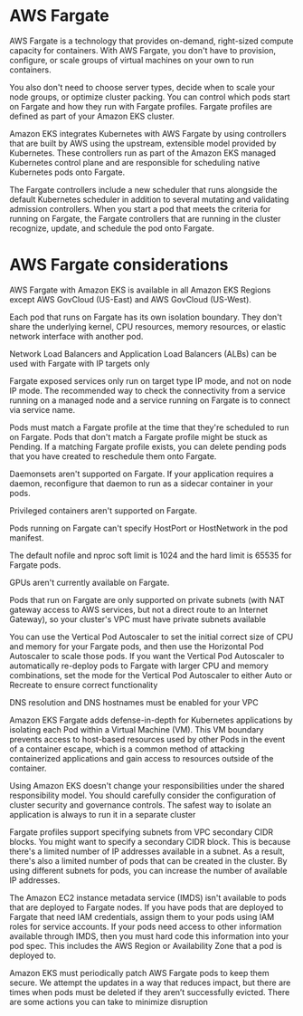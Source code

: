 # AWS Fargate

AWS Fargate is a technology that provides on-demand, right-sized compute capacity for containers. With AWS Fargate, you don't have to provision, configure, or scale groups of virtual machines on your own to run containers. 

You also don't need to choose server types, decide when to scale your node groups, or optimize cluster packing. You can control which pods start on Fargate and how they run with Fargate profiles. Fargate profiles are defined as part of your Amazon EKS cluster.

Amazon EKS integrates Kubernetes with AWS Fargate by using controllers that are built by AWS using the upstream, extensible model provided by Kubernetes. These controllers run as part of the Amazon EKS managed Kubernetes control plane and are responsible for scheduling native Kubernetes pods onto Fargate. 

The Fargate controllers include a new scheduler that runs alongside the default Kubernetes scheduler in addition to several mutating and validating admission controllers. When you start a pod that meets the criteria for running on Fargate, the Fargate controllers that are running in the cluster recognize, update, and schedule the pod onto Fargate.

# AWS Fargate considerations
AWS Fargate with Amazon EKS is available in all Amazon EKS Regions except AWS GovCloud (US-East) and AWS GovCloud (US-West).

Each pod that runs on Fargate has its own isolation boundary. They don't share the underlying kernel, CPU resources, memory resources, or elastic network interface with another pod.

Network Load Balancers and Application Load Balancers (ALBs) can be used with Fargate with IP targets only

Fargate exposed services only run on target type IP mode, and not on node IP mode. The recommended way to check the connectivity from a service running on a managed node and a service running on Fargate is to connect via service name.

Pods must match a Fargate profile at the time that they're scheduled to run on Fargate. Pods that don't match a Fargate profile might be stuck as Pending. If a matching Fargate profile exists, you can delete pending pods that you have created to reschedule them onto Fargate.

Daemonsets aren't supported on Fargate. If your application requires a daemon, reconfigure that daemon to run as a sidecar container in your pods.

Privileged containers aren't supported on Fargate.

Pods running on Fargate can't specify HostPort or HostNetwork in the pod manifest.

The default nofile and nproc soft limit is 1024 and the hard limit is 65535 for Fargate pods.

GPUs aren't currently available on Fargate.

Pods that run on Fargate are only supported on private subnets (with NAT gateway access to AWS services, but not a direct route to an Internet Gateway), so your cluster's VPC must have private subnets available

You can use the Vertical Pod Autoscaler to set the initial correct size of CPU and memory for your Fargate pods, and then use the Horizontal Pod Autoscaler to scale those pods. If you want the Vertical Pod Autoscaler to automatically re-deploy pods to Fargate with larger CPU and memory combinations, set the mode for the Vertical Pod Autoscaler to either Auto or Recreate to ensure correct functionality

DNS resolution and DNS hostnames must be enabled for your VPC

Amazon EKS Fargate adds defense-in-depth for Kubernetes applications by isolating each Pod within a Virtual Machine (VM). This VM boundary prevents access to host-based resources used by other Pods in the event of a container escape, which is a common method of attacking containerized applications and gain access to resources outside of the container.

Using Amazon EKS doesn't change your responsibilities under the shared responsibility model. You should carefully consider the configuration of cluster security and governance controls. The safest way to isolate an application is always to run it in a separate cluster

Fargate profiles support specifying subnets from VPC secondary CIDR blocks. You might want to specify a secondary CIDR block. This is because there's a limited number of IP addresses available in a subnet. As a result, there's also a limited number of pods that can be created in the cluster. By using different subnets for pods, you can increase the number of available IP addresses.

The Amazon EC2 instance metadata service (IMDS) isn't available to pods that are deployed to Fargate nodes. If you have pods that are deployed to Fargate that need IAM credentials, assign them to your pods using IAM roles for service accounts. If your pods need access to other information available through IMDS, then you must hard code this information into your pod spec. This includes the AWS Region or Availability Zone that a pod is deployed to.

Amazon EKS must periodically patch AWS Fargate pods to keep them secure. We attempt the updates in a way that reduces impact, but there are times when pods must be deleted if they aren’t successfully evicted. There are some actions you can take to minimize disruption